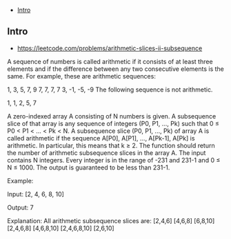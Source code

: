 - [Intro](#intro)

## Intro

- https://leetcode.com/problems/arithmetic-slices-ii-subsequence

A sequence of numbers is called arithmetic if it consists of at least three elements and if the difference between any two consecutive elements is the same.
For example, these are arithmetic sequences:

1, 3, 5, 7, 9
7, 7, 7, 7
3, -1, -5, -9
The following sequence is not arithmetic.

1, 1, 2, 5, 7
 

A zero-indexed array A consisting of N numbers is given. A subsequence slice of that array is any sequence of integers (P0, P1, ..., Pk) such that 0 ≤ P0 < P1 < ... < Pk < N.
A subsequence slice (P0, P1, ..., Pk) of array A is called arithmetic if the sequence A[P0], A[P1], ..., A[Pk-1], A[Pk] is arithmetic. In particular, this means that k ≥ 2.
The function should return the number of arithmetic subsequence slices in the array A.
The input contains N integers. Every integer is in the range of -231 and 231-1 and 0 ≤ N ≤ 1000. The output is guaranteed to be less than 231-1.
 

Example:

Input: [2, 4, 6, 8, 10]

Output: 7

Explanation:
All arithmetic subsequence slices are:
[2,4,6]
[4,6,8]
[6,8,10]
[2,4,6,8]
[4,6,8,10]
[2,4,6,8,10]
[2,6,10]

